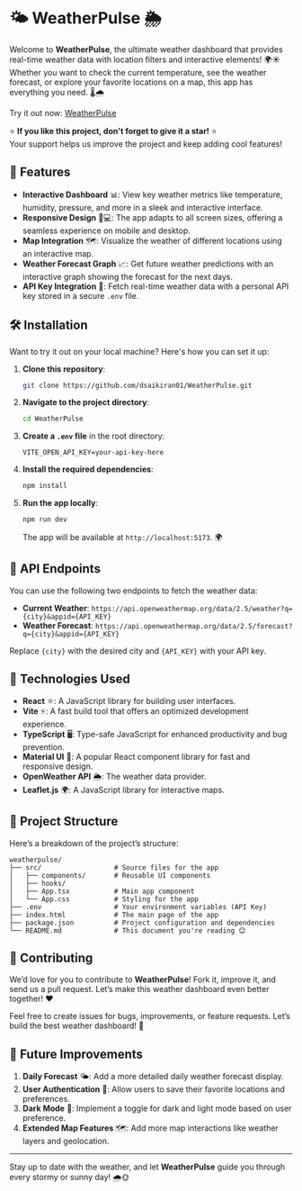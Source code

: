 # 🌤️ WeatherPulse 🌦️

Welcome to **WeatherPulse**, the ultimate weather dashboard that provides real-time weather data with location filters and interactive elements! 🌍☀️ Whether you want to check the current temperature, see the weather forecast, or explore your favorite locations on a map, this app has everything you need. 🌡️🌧️

Try it out now: [WeatherPulse](https://weather-pulse-xi.vercel.app/)

⭐️ **If you like this project, don't forget to give it a star!** ⭐️  
Your support helps us improve the project and keep adding cool features!

## 🚀 Features

- **Interactive Dashboard** 📊: View key weather metrics like temperature, humidity, pressure, and more in a sleek and interactive interface.
- **Responsive Design** 📱💻: The app adapts to all screen sizes, offering a seamless experience on mobile and desktop.
- **Map Integration** 🗺️: Visualize the weather of different locations using an interactive map.
- **Weather Forecast Graph** 📈: Get future weather predictions with an interactive graph showing the forecast for the next days.
- **API Key Integration** 🔑: Fetch real-time weather data with a personal API key stored in a secure `.env` file.

<!-- ## 🎬 Demo

Check out WeatherPulse in action! 🎉

<p align="center">
    <img src="https://your-demo-image-link.com" alt="WeatherPulse Demo">
</p> -->

## 🛠️ Installation

Want to try it out on your local machine? Here's how you can set it up:

1. **Clone this repository**:

   ```bash
   git clone https://github.com/dsaikiran01/WeatherPulse.git
   ```

2. **Navigate to the project directory**:

   ```bash
   cd WeatherPulse
   ```

3. **Create a `.env` file** in the root directory:

   ```env
   VITE_OPEN_API_KEY=your-api-key-here
   ```

4. **Install the required dependencies**:

   ```bash
   npm install
   ```

5. **Run the app locally**:

   ```bash
   npm run dev
   ```

   The app will be available at `http://localhost:5173`. 🌍

## 📡 API Endpoints

You can use the following two endpoints to fetch the weather data:

- **Current Weather**: `https://api.openweathermap.org/data/2.5/weather?q={city}&appid={API_KEY}`
- **Weather Forecast**: `https://api.openweathermap.org/data/2.5/forecast?q={city}&appid={API_KEY}`

Replace `{city}` with the desired city and `{API_KEY}` with your API key.

## 🔧 Technologies Used

- **React** ⚛️: A JavaScript library for building user interfaces.
- **Vite** ⚡: A fast build tool that offers an optimized development experience.
- **TypeScript** 🖥️: Type-safe JavaScript for enhanced productivity and bug prevention.
- **Material UI** 🎨: A popular React component library for fast and responsive design.
- **OpenWeather API** 🌦️: The weather data provider.
- **Leaflet.js** 🌍: A JavaScript library for interactive maps.

## 📂 Project Structure

Here’s a breakdown of the project’s structure:

```
weatherpulse/
├── src/                  # Source files for the app
│   ├── components/       # Reusable UI components
│   ├── hooks/           
│   ├── App.tsx           # Main app component
│   └── App.css           # Styling for the app
├── .env                  # Your environment variables (API Key)
├── index.html            # The main page of the app
├── package.json          # Project configuration and dependencies
└── README.md             # This document you're reading 😊
```

## 🙌 Contributing

We’d love for you to contribute to **WeatherPulse**! Fork it, improve it, and send us a pull request. Let’s make this weather dashboard even better together! ❤️

Feel free to create issues for bugs, improvements, or feature requests. Let’s build the best weather dashboard! 🌈

## 🚀 Future Improvements

1. **Daily Forecast** 🌤️: Add a more detailed daily weather forecast display.
2. **User Authentication** 🔐: Allow users to save their favorite locations and preferences.
3. **Dark Mode** 🌙: Implement a toggle for dark and light mode based on user preference.
4. **Extended Map Features** 🗺️: Add more map interactions like weather layers and geolocation.

---

Stay up to date with the weather, and let **WeatherPulse** guide you through every stormy or sunny day! 🌧️🌞
